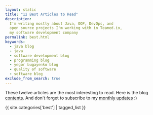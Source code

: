 ```yaml
---
layout: static
title: "12 Best Articles to Read"
description:
  I'm writing mostly about Java, OOP, DevOps, and
  open source projects I'm working with in Teamed.io,
  my software development company
permalink: best.html
keywords:
  - java blog
  - java
  - software development blog
  - programming blog
  - yegor bugayenko blog
  - quality of software
  - software blog
exclude_from_search: true
---
```


These twelve articles are the most interesting to read.
Here is the blog [contents](/contents.html).
And don't forget to subscribe to my [monthly updates](/about-me.html) :)

{{ site.categories['best'] | tagged_list }}
